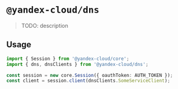 # `@yandex-cloud/dns`

> TODO: description

## Usage

```ts
import { Session } from '@yandex-cloud/core';
import { dns, dnsClients } from '@yandex-cloud/dns';

const session = new core.Session({ oauthToken: AUTH_TOKEN });
const client = session.client(dnsClients.SomeServiceClient);

```
